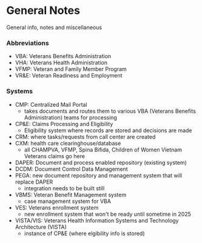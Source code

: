 # General Notes
General info, notes and miscellaneous 

### Abbreviations
- VBA: Veterans Benefits Administration
- VHA: Veterans Health Administration
- VFMP: Veteran and Family Member Program
- VR&E: Veteran Readiness and Employment

### Systems
- CMP: Centralized Mail Portal
  - takes documents and routes them to various VBA (Veterans Benefits Administration) teams for processing
- CP&E: Claims Processing and Eligibility
  - Eligibility system where records are stored and decisions are made
- CRM: where tasks/requests from call center are created 
- CXM: health care clearinghouse/database
  - all CHAMPVA,  VFMP, Spina Bifida, Children of Women Vietnam Veterans claims go here
- DAPER: Document and process enabled repository (existing system)
- DCDM: Document Control Data Management 
- PEGA: new document repository and management system that will replace DAPER
  - integration needs to be built still 
- VBMS: Veteran Benefit Management system
  - case management system for VBA
- VES: Veterans enrollment system
  - new enrollment system that won't be ready until sometime in 2025
- VISTA/VIS: Veterans Health Information Systems and Technology Architecture (VISTA)
  - instance of CP&E (where elgibility info is stored)
